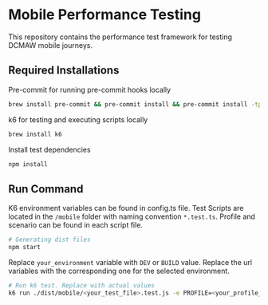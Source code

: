 # Mobile Performance Testing

This repository contains the performance test framework for testing DCMAW mobile journeys.


## Required Installations

Pre-commit for running pre-commit hooks locally

```bash
brew install pre-commit && pre-commit install && pre-commit install -tprepare-commit-msg -tcommit-msg
```

k6 for testing and executing scripts locally
```bash
brew install k6
```

Install test dependencies
```bash
npm install
```


## Run Command
K6 environment variables can be found in config.ts file.
Test Scripts are located in the `/mobile` folder with naming convention `*.test.ts`. Profile and scenario can be found in each script file.


```bash
# Generating dist files
npm start
```
Replace `your_environment` variable with `DEV` or `BUILD` value. Replace the url variables with the corresponding one for the selected environment.

```bash
# Run k6 test. Replace with actual values
k6 run ./dist/mobile/<your_test_file>.test.js -e PROFILE=<your_profile_name> -e SCENARIO=<your_scenario_name> -e MOBILE_<your_environment>_TEST_CLIENT_URL=<your_test_client_execute_url> -e MOBILE_<your_environment>_BACKEND_URL=<your_backend_url> -e MOBILE_<your_environment>_FRONTEND_URL=<your_frontend_url> -e ENVIRONMENT=<your_environment>
```